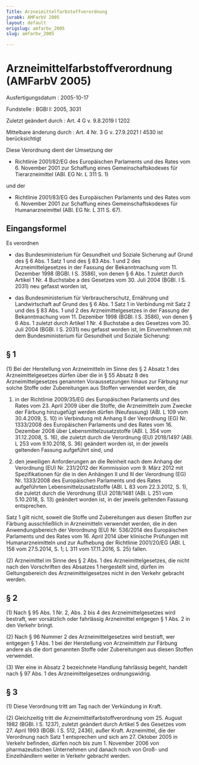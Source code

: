 ```yaml
---
Title: Arzneimittelfarbstoffverordnung
jurabk: AMFarbV 2005
layout: default
origslug: amfarbv_2005
slug: amfarbv_2005

---
```


# Arzneimittelfarbstoffverordnung (AMFarbV 2005)

Ausfertigungsdatum
:   2005-10-17

Fundstelle
:   BGBl I: 2005, 3031

Zuletzt geändert durch
:   Art. 4 G v. 9.8.2019 I 1202

Mittelbare änderung durch
:   Art. 4 Nr. 3 G v. 27.9.2021 I 4530 ist berücksichtigt

Diese Verordnung dient der Umsetzung der

-   Richtlinie 2001/82/EG des Europäischen Parlaments und des Rates vom 6.
    November 2001 zur Schaffung eines Gemeinschaftskodexes für
    Tierarzneimittel (ABl. EG Nr. L 311 S. 1)



und der

-   Richtlinie 2001/83/EG des Europäischen Parlaments und des Rates vom 6.
    November 2001 zur Schaffung eines Gemeinschaftskodexes für
    Humanarzneimittel (ABl. EG Nr. L 311 S. 67).





## Eingangsformel

Es verordnen

-   das Bundesministerium für Gesundheit und Soziale Sicherung auf Grund
    des § 6 Abs. 1 Satz 1 und des § 83 Abs. 1 und 2 des
    Arzneimittelgesetzes in der Fassung der Bekanntmachung vom 11.
    Dezember 1998 (BGBl. I S. 3586), von denen § 6 Abs. 1 zuletzt durch
    Artikel 1 Nr. 4 Buchstabe a des Gesetzes vom 30. Juli 2004 (BGBl. I S.
    2031) neu gefasst worden ist,


-   das Bundesministerium für Verbraucherschutz, Ernährung und
    Landwirtschaft auf Grund des § 6 Abs. 1 Satz 1 in Verbindung mit Satz
    2 und des § 83 Abs. 1 und 2 des Arzneimittelgesetzes in der Fassung
    der Bekanntmachung vom 11. Dezember 1998 (BGBl. I S. 3586), von denen
    § 6 Abs. 1 zuletzt durch Artikel 1 Nr. 4 Buchstabe a des Gesetzes vom
    30\. Juli 2004 (BGBl. I S. 2031) neu gefasst worden ist, im
    Einvernehmen mit dem Bundesministerium für Gesundheit und Soziale
    Sicherung:





## § 1

(1) Bei der Herstellung von Arzneimitteln im Sinne des § 2 Absatz 1
des Arzneimittelgesetzes dürfen über die in § 55 Absatz 8 des
Arzneimittelgesetzes genannten Voraussetzungen hinaus zur Färbung nur
solche Stoffe oder Zubereitungen aus Stoffen verwendet werden, die

1.  in der Richtlinie 2009/35/EG des Europäischen Parlaments und des Rates
    vom 23. April 2009 über die Stoffe, die Arzneimitteln zum Zwecke der
    Färbung hinzugefügt werden dürfen (Neufassung) (ABl. L 109 vom
    30\.4.2009, S. 10) in Verbindung mit Anhang II der Verordnung (EG) Nr.
    1333/2008 des Europäischen Parlaments und des Rates vom 16. Dezember
    2008 über Lebensmittelzusatzstoffe (ABl. L 354 vom 31.12.2008, S. 16),
    die zuletzt durch die Verordnung (EU) 2018/1497 (ABl. L 253 vom
    9\.10.2018, S. 36) geändert worden ist, in der jeweils geltenden
    Fassung aufgeführt sind, und


2.  den jeweiligen Anforderungen an die Reinheit nach dem Anhang der
    Verordnung (EU) Nr. 231/2012 der Kommission vom 9. März 2012 mit
    Spezifikationen für die in den Anhängen II und III der Verordnung (EG)
    Nr. 1333/2008 des Europäischen Parlaments und des Rates aufgeführten
    Lebensmittelzusatzstoffe (ABl. L 83 vom 22.3.2012, S. 1), die zuletzt
    durch die Verordnung (EU) 2018/1481 (ABl. L 251 vom 5.10.2018, S. 13)
    geändert worden ist, in der jeweils geltenden Fassung entsprechen.



Satz 1 gilt nicht, soweit die Stoffe und Zubereitungen aus diesen
Stoffen zur Färbung ausschließlich in Arzneimitteln verwendet werden,
die in den Anwendungsbereich der Verordnung (EU) Nr. 536/2014 des
Europäischen Parlaments und des Rates vom 16. April 2014 über
klinische Prüfungen mit Humanarzneimitteln und zur Aufhebung der
Richtlinie 2001/20/EG (ABl. L 158 vom 27.5.2014, S. 1; L 311 vom
17\.11.2016, S. 25) fallen.

(2) Arzneimittel im Sinne des § 2 Abs. 1 des Arzneimittelgesetzes, die
nicht nach den Vorschriften des Absatzes 1 hergestellt sind, dürfen im
Geltungsbereich des Arzneimittelgesetzes nicht in den Verkehr gebracht
werden.


## § 2

(1) Nach § 95 Abs. 1 Nr. 2, Abs. 2 bis 4 des Arzneimittelgesetzes wird
bestraft, wer vorsätzlich oder fahrlässig Arzneimittel entgegen § 1
Abs. 2 in den Verkehr bringt.

(2) Nach § 96 Nummer 2 des Arzneimittelgesetzes wird bestraft, wer
entgegen § 1 Abs. 1 bei der Herstellung von Arzneimitteln zur Färbung
andere als die dort genannten Stoffe oder Zubereitungen aus diesen
Stoffen verwendet.

(3) Wer eine in Absatz 2 bezeichnete Handlung fahrlässig begeht,
handelt nach § 97 Abs. 1 des Arzneimittelgesetzes ordnungswidrig.


## § 3

(1) Diese Verordnung tritt am Tag nach der Verkündung in Kraft.

(2) Gleichzeitig tritt die Arzneimittelfarbstoffverordnung vom 25.
August 1982 (BGBl. I S. 1237), zuletzt geändert durch Artikel 5 des
Gesetzes vom 27. April 1993 (BGBl. I S. 512, 2436), außer Kraft.
Arzneimittel, die der Verordnung nach Satz 1 entsprechen und sich am
27\. Oktober 2005 in Verkehr befinden, dürfen noch bis zum 1. November
2006 von pharmazeutischen Unternehmen und danach noch von Groß- und
Einzelhändlern weiter in Verkehr gebracht werden.

